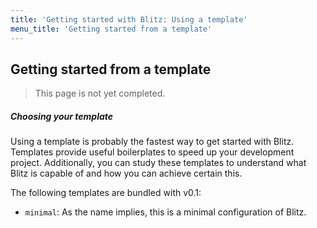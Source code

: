 ```yaml
---
title: 'Getting started with Blitz: Using a template'
menu_title: 'Getting started from a template'
---
```

## Getting started from a template

> This page is not yet completed.

##### Choosing your template

Using a template is probably the fastest way to get started with Blitz. Templates provide useful boilerplates to speed up your development project. Additionally, you can study these templates to understand what Blitz is capable of and how you can achieve certain this.

The following templates are bundled with v0.1:

* `minimal`: As the name implies, this is a minimal configuration of Blitz.